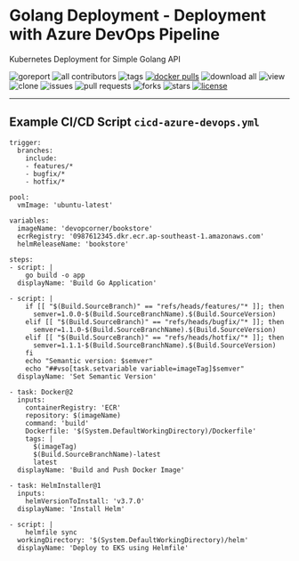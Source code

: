 # Golang Deployment - Deployment with Azure DevOps Pipeline

Kubernetes Deployment for Simple Golang API

![goreport](https://goreportcard.com/badge/github.com/devopscorner/golang-deployment)
![all contributors](https://img.shields.io/github/contributors/devopscorner/golang-deployment)
![tags](https://img.shields.io/github/v/tag/devopscorner/golang-deployment?sort=semver)
[![docker pulls](https://img.shields.io/docker/pulls/devopscorner/bookstore.svg)](https://hub.docker.com/r/devopscorner/bookstore/)
![download all](https://img.shields.io/github/downloads/devopscorner/golang-deployment/total.svg)
![view](https://views.whatilearened.today/views/github/devopscorner/golang-deployment.svg)
![clone](https://img.shields.io/badge/dynamic/json?color=success&label=clone&query=count&url=https://github.com/devopscorner/golang-deployment/blob/master/clone.json?raw=True&logo=github)
![issues](https://img.shields.io/github/issues/devopscorner/golang-deployment)
![pull requests](https://img.shields.io/github/issues-pr/devopscorner/golang-deployment)
![forks](https://img.shields.io/github/forks/devopscorner/golang-deployment)
![stars](https://img.shields.io/github/stars/devopscorner/golang-deployment)
[![license](https://img.shields.io/github/license/devopscorner/golang-deployment)](https://img.shields.io/github/license/devopscorner/golang-deployment)

---

## Example CI/CD Script `cicd-azure-devops.yml`

```
trigger:
  branches:
    include:
    - features/*
    - bugfix/*
    - hotfix/*

pool:
  vmImage: 'ubuntu-latest'

variables:
  imageName: 'devopcorner/bookstore'
  ecrRegistry: '0987612345.dkr.ecr.ap-southeast-1.amazonaws.com'
  helmReleaseName: 'bookstore'

steps:
- script: |
    go build -o app
  displayName: 'Build Go Application'

- script: |
    if [[ "$(Build.SourceBranch)" == "refs/heads/features/"* ]]; then
      semver=1.0.0-$(Build.SourceBranchName).$(Build.SourceVersion)
    elif [[ "$(Build.SourceBranch)" == "refs/heads/bugfix/"* ]]; then
      semver=1.1.0-$(Build.SourceBranchName).$(Build.SourceVersion)
    elif [[ "$(Build.SourceBranch)" == "refs/heads/hotfix/"* ]]; then
      semver=1.1.1-$(Build.SourceBranchName).$(Build.SourceVersion)
    fi
    echo "Semantic version: $semver"
    echo "##vso[task.setvariable variable=imageTag]$semver"
  displayName: 'Set Semantic Version'

- task: Docker@2
  inputs:
    containerRegistry: 'ECR'
    repository: $(imageName)
    command: 'build'
    Dockerfile: '$(System.DefaultWorkingDirectory)/Dockerfile'
    tags: |
      $(imageTag)
      $(Build.SourceBranchName)-latest
      latest
  displayName: 'Build and Push Docker Image'

- task: HelmInstaller@1
  inputs:
    helmVersionToInstall: 'v3.7.0'
  displayName: 'Install Helm'

- script: |
    helmfile sync
  workingDirectory: '$(System.DefaultWorkingDirectory)/helm'
  displayName: 'Deploy to EKS using Helmfile'
```